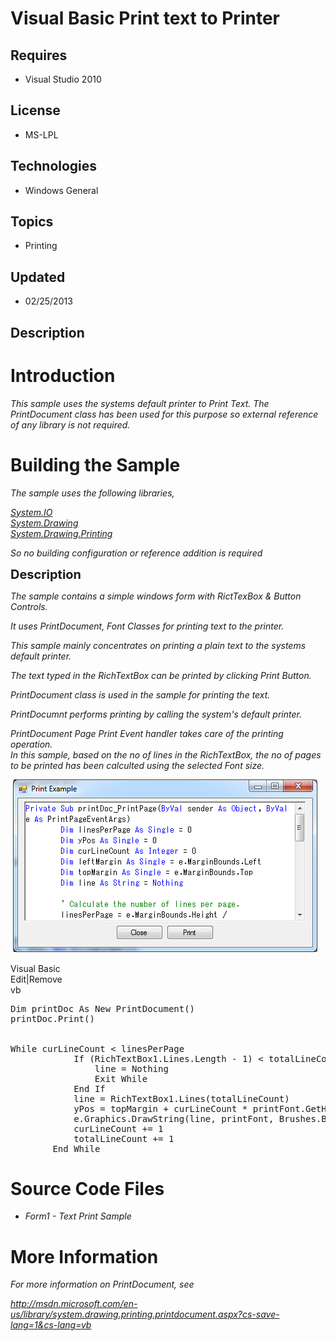 # Visual Basic Print text to Printer
## Requires
- Visual Studio 2010
## License
- MS-LPL
## Technologies
- Windows General
## Topics
- Printing
## Updated
- 02/25/2013
## Description

<h1>Introduction</h1>
<p><em>This sample uses the systems default printer to Print Text. The PrintDocument class has been used&nbsp;for this purpose so&nbsp;external reference of any library is not required.</em></p>
<h1><span>Building the Sample</span></h1>
<p><em>The sample uses the following libraries,</em></p>
<p><em><a class="libraryLink" href="http://msdn.microsoft.com/en-US/library/System.IO.aspx" target="_blank" title="Auto generated link to System.IO">System.IO</a><br>
<a class="libraryLink" href="http://msdn.microsoft.com/en-US/library/System.Drawing.aspx" target="_blank" title="Auto generated link to System.Drawing">System.Drawing</a><br>
<a class="libraryLink" href="http://msdn.microsoft.com/en-US/library/System.Drawing.Printing.aspx" target="_blank" title="Auto generated link to System.Drawing.Printing">System.Drawing.Printing</a></em></p>
<p><em>So no building configuration or reference addition is required</em></p>
<p><span style="font-size:20px; font-weight:bold">Description</span></p>
<p><em>The sample contains a simple windows form with RictTexBox &amp; Button Controls.</em></p>
<p><em>It uses PrintDocument, Font Classes for printing text to the printer.</em></p>
<p><em>This sample mainly concentrates on printing a plain text to the systems default printer.</em></p>
<p><em>The text typed in the RichTextBox can be printed by clicking Print Button.</em></p>
<p><em>PrintDocument class is used in the sample for printing the text. </em></p>
<p><em>PrintDocumnt performs printing by calling the system's default printer. </em>
</p>
<p><em>PrintDocument Page Print Event handler takes care of the printing operation.<br>
In this sample, based on the no of lines in the RichTextBox, the no of pages<br>
to be printed has been calculted using the selected Font size.</em></p>
<p>&nbsp;<img id="76426" src="76426-print.png" alt="" width="488" height="277"></p>
<div class="scriptcode">
<div class="pluginEditHolder" pluginCommand="mceScriptCode">
<div class="title"><span>Visual Basic</span></div>
<div class="pluginLinkHolder"><span class="pluginEditHolderLink">Edit</span>|<span class="pluginRemoveHolderLink">Remove</span></div>
<span class="hidden">vb</span>

<div class="preview">
<pre class="vb"><span class="visualBasic__keyword">Dim</span>&nbsp;printDoc&nbsp;<span class="visualBasic__keyword">As</span>&nbsp;<span class="visualBasic__keyword">New</span>&nbsp;PrintDocument()&nbsp;
printDoc.Print()&nbsp;
&nbsp;
&nbsp;
<span class="visualBasic__keyword">While</span>&nbsp;curLineCount&nbsp;&lt;&nbsp;linesPerPage&nbsp;
&nbsp;&nbsp;&nbsp;&nbsp;&nbsp;&nbsp;&nbsp;&nbsp;&nbsp;&nbsp;&nbsp;&nbsp;<span class="visualBasic__keyword">If</span>&nbsp;(RichTextBox1.Lines.Length&nbsp;-&nbsp;<span class="visualBasic__number">1</span>)&nbsp;&lt;&nbsp;totalLineCount&nbsp;<span class="visualBasic__keyword">Then</span>&nbsp;
&nbsp;&nbsp;&nbsp;&nbsp;&nbsp;&nbsp;&nbsp;&nbsp;&nbsp;&nbsp;&nbsp;&nbsp;&nbsp;&nbsp;&nbsp;&nbsp;line&nbsp;=&nbsp;<span class="visualBasic__keyword">Nothing</span>&nbsp;
&nbsp;&nbsp;&nbsp;&nbsp;&nbsp;&nbsp;&nbsp;&nbsp;&nbsp;&nbsp;&nbsp;&nbsp;&nbsp;&nbsp;&nbsp;&nbsp;<span class="visualBasic__keyword">Exit</span>&nbsp;<span class="visualBasic__keyword">While</span>&nbsp;
&nbsp;&nbsp;&nbsp;&nbsp;&nbsp;&nbsp;&nbsp;&nbsp;&nbsp;&nbsp;&nbsp;&nbsp;<span class="visualBasic__keyword">End</span>&nbsp;<span class="visualBasic__keyword">If</span>&nbsp;
&nbsp;&nbsp;&nbsp;&nbsp;&nbsp;&nbsp;&nbsp;&nbsp;&nbsp;&nbsp;&nbsp;&nbsp;line&nbsp;=&nbsp;RichTextBox1.Lines(totalLineCount)&nbsp;
&nbsp;&nbsp;&nbsp;&nbsp;&nbsp;&nbsp;&nbsp;&nbsp;&nbsp;&nbsp;&nbsp;&nbsp;yPos&nbsp;=&nbsp;topMargin&nbsp;&#43;&nbsp;curLineCount&nbsp;*&nbsp;printFont.GetHeight(e.Graphics)&nbsp;
&nbsp;&nbsp;&nbsp;&nbsp;&nbsp;&nbsp;&nbsp;&nbsp;&nbsp;&nbsp;&nbsp;&nbsp;e.Graphics.DrawString(line,&nbsp;printFont,&nbsp;Brushes.Black,&nbsp;leftMargin,&nbsp;yPos,&nbsp;<span class="visualBasic__keyword">New</span>&nbsp;StringFormat())&nbsp;
&nbsp;&nbsp;&nbsp;&nbsp;&nbsp;&nbsp;&nbsp;&nbsp;&nbsp;&nbsp;&nbsp;&nbsp;curLineCount&nbsp;&#43;=&nbsp;<span class="visualBasic__number">1</span>&nbsp;
&nbsp;&nbsp;&nbsp;&nbsp;&nbsp;&nbsp;&nbsp;&nbsp;&nbsp;&nbsp;&nbsp;&nbsp;totalLineCount&nbsp;&#43;=&nbsp;<span class="visualBasic__number">1</span>&nbsp;
&nbsp;&nbsp;&nbsp;&nbsp;&nbsp;&nbsp;&nbsp;&nbsp;<span class="visualBasic__keyword">End</span>&nbsp;<span class="visualBasic__keyword">While</span></pre>
</div>
</div>
</div>
<h1><span>Source Code Files</span></h1>
<ul>
<li><em>Form1&nbsp;- Text Print Sample</em> </li></ul>
<h1>More Information</h1>
<p><em>For more information on PrintDocument, see </em></p>
<p><em><a href="http://msdn.microsoft.com/en-us/library/system.drawing.printing.printdocument.aspx?cs-save-lang=1&cs-lang=vb">http://msdn.microsoft.com/en-us/library/system.drawing.printing.printdocument.aspx?cs-save-lang=1&amp;cs-lang=vb</a></em></p>
